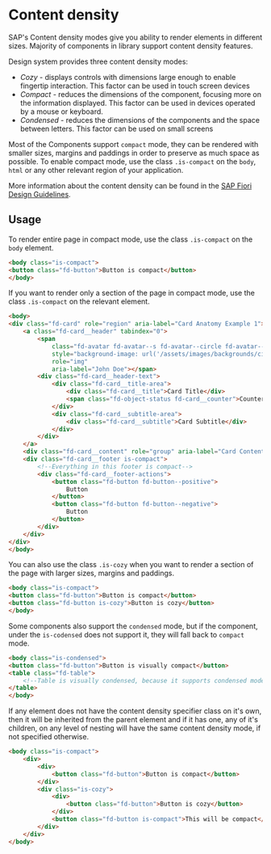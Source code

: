 # Content density

SAP's Content density modes give you ability to render elements in different sizes. Majority of components in library support content density features.

Design system provides three content density modes:

- *Cozy* \- displays controls with dimensions large enough to enable fingertip interaction. This factor can be used in touch screen devices
- *Compact* \- reduces the dimensions of the component, focusing more on the information displayed. This factor can be used in devices operated by a mouse or keyboard.
- *Condensed* \- reduces the dimensions of the components and the space between letters. This factor can be used on small screens

Most of the Components support `compact` mode, they can be rendered with smaller sizes, margins and paddings in order to preserve as much space as possible.
To enable compact mode, use the class `.is-compact` on the `body`, `html` or any other relevant region of your application.

More information about the content density can be found in the [SAP Fiori Design Guidelines](https://experience.sap.com/fiori-design-web/cozy-compact).

## Usage

To render entire page in compact mode, use the class `.is-compact` on the `body` element.

```html
<body class="is-compact">
<button class="fd-button">Button is compact</button>
</body>
```

If you want to render only a section of the page in compact mode, use the class `.is-compact` on the relevant element.

```html
<body>
<div class="fd-card" role="region" aria-label="Card Anatomy Example 1">
    <a class="fd-card__header" tabindex="0">
        <span
            class="fd-avatar fd-avatar--s fd-avatar--circle fd-avatar--thumbnail fd-card__avatar"
            style="background-image: url('/assets/images/backgrounds/city.jpg')"
            role="img"
            aria-label="John Doe"></span>
        <div class="fd-card__header-text">
            <div class="fd-card__title-area">
                <div class="fd-card__title">Card Title</div>
                <span class="fd-object-status fd-card__counter">Counter</span>
            </div>
            <div class="fd-card__subtitle-area">
                <div class="fd-card__subtitle">Card Subtitle</div>
            </div>
        </div>
    </a>
    <div class="fd-card__content" role="group" aria-label="Card Content"></div>
    <div class="fd-card__footer is-compact">
        <!--Everything in this footer is compact-->
        <div class="fd-card__footer-actions">
            <button class="fd-button fd-button--positive">
                Button
            </button>
            <button class="fd-button fd-button--negative">
                Button
            </button>
        </div>
    </div>
</div>
</body>
```

You can also use the class `.is-cozy` when you want to render a section of the page with larger sizes, margins and paddings.

```html
<body class="is-compact">
<button class="fd-button">Button is compact</button>
<button class="fd-button is-cozy">Button is cozy</button>
</body>
```

Some components also support the `condensed` mode, but if the component, under the `is-codensed` does not support it, they will fall back to
`compact` mode.

```html
<body class="is-condensed">
<button class="fd-button">Button is visually compact</button>
<table class="fd-table">
    <!--Table is visually condensed, because it supports condensed mode-->
</table>
</body>
```
If any element does not have the content density specifier class on it's own, then it will be inherited from the parent element and if it has one, any of it's children,
on any level of nesting will have the same content density mode, if not specified otherwise.

```html
<body class="is-compact">
    <div>
        <div>
            <button class="fd-button">Button is compact</button>
        </div>
        <div class="is-cozy">
            <div>
                <button class="fd-button">Button is cozy</button>
            </div>
            <button class="fd-button is-compact">This will be compact</button>
        </div>
    </div>
</body>
```
